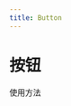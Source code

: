 ```yaml
---
title: Button
---
```

# 按钮

使用方法
<ClientOnly>
    <button-demos></button-demos>
</ClientOnly>